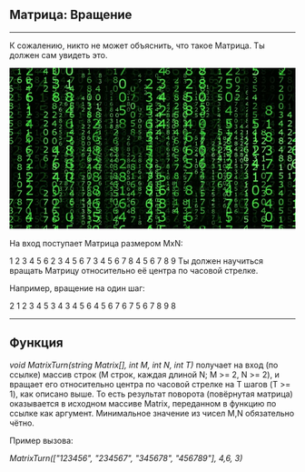 
## Матрица: Вращение
____
К сожалению, никто не может объяснить, что такое Матрица.
Ты должен сам увидеть это.

![Matrix](https://github.com/ittkirsan/lessons-survivor/blob/main/images/mtx17.jpg)

На вход поступает Матрица размером MxN:

1 2 3 4 5 6 
2 3 4 5 6 7
3 4 5 6 7 8
4 5 6 7 8 9
Ты должен научиться вращать Матрицу относительно её центра по часовой стрелке.

Например, вращение на один шаг:

2 1 2 3 4 5 
3 4 3 4 5 6
4 5 6 7 6 7
5 6 7 8 9 8

____
## Функция

*void MatrixTurn(string Matrix[], int M, int N, int T)*
получает на вход (по ссылке) массив строк (M строк, каждая длиной N; M >= 2, N >= 2), и вращает его относительно центра по часовой стрелке на T шагов (T >= 1), как описано выше.
То есть результат поворота (повёрнутая матрица) оказывается в исходном массиве Matrix, переданном в функцию по ссылке как аргумент.
Минимальное значение из чисел M,N обязательно чётно.

Пример вызова:

*MatrixTurn(["123456", "234567", "345678", "456789"], 4,6, 3)*
